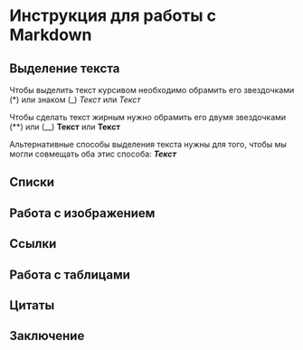 # Инструкция для работы с Markdown

## Выделение текста

Чтобы выделить текст курсивом необходимо обрамить его звездочками (*) или знаком (_) *Текст* или _Текст_

Чтобы сделать текст жирным нужно обрамить его двумя звездочками (**) или (__) **Текст** или __Текст__

Альтернативные способы выделения текста нужны для того, чтобы мы могли совмещать оба этис способа: **_Текст_**

## Списки


## Работа с изображением

## Ссылки

## Работа с таблицами

## Цитаты

## Заключение